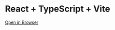 # React + TypeScript + Vite
[Open in Browser]([https://github.com/angular/angular-cli](https://housify-3e322.web.app/)https://housify-3e322.web.app/)
